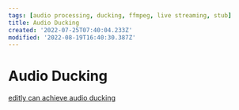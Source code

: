 ```yaml
---
tags: [audio processing, ducking, ffmpeg, live streaming, stub]
title: Audio Ducking
created: '2022-07-25T07:40:04.233Z'
modified: '2022-08-19T16:40:30.387Z'
---
```


# Audio Ducking

[editly can achieve audio ducking]()
